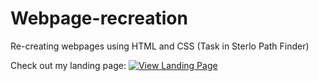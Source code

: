 # Webpage-recreation
Re-creating webpages using HTML and CSS (Task in Sterlo Path Finder)

Check out my landing page:     [![View Landing Page](https://img.shields.io/badge/View-Projects-blue)](https://maiyarasu-s.github.io/Webpage-recreation/)

